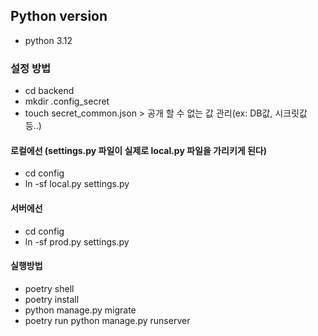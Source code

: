 ## Python version 
- python 3.12

### 설정 방법
- cd backend
- mkdir .config_secret
- touch secret_common.json > 공개 할 수 없는 값 관리(ex: DB값, 시크릿값 등..)

#### 로컬에선 (settings.py 파일이 실제로 local.py 파일을 가리키게 된다)
- cd config
- ln -sf local.py settings.py

#### 서버에선
- cd config
- ln -sf prod.py settings.py

#### 실행방법
- poetry shell
- poetry install
- python manage.py migrate
- poetry run python manage.py runserver